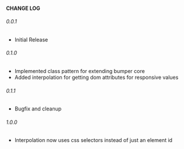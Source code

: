 #### CHANGE LOG
###### 0.0.1
* Initial Release

###### 0.1.0
* Implemented class pattern for extending bumper core
* Added interpolation for getting dom attributes for responsive values

###### 0.1.1
* Bugfix and cleanup

###### 1.0.0
* Interpolation now uses css selectors instead of just an element id
